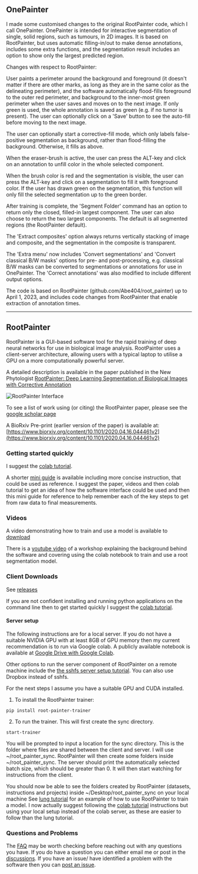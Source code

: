 ## OnePainter

I made some customised changes to the original RootPainter code, which I call OnePainter. OnePainter is intended for interactive segmentation of single, solid regions, such as tumours, in 2D images. It is based on RootPainter, but uses automatic filling-in/out to make dense annotations, includes some extra functions, and the segmentation result includes an option to show only the largest predicted region. 

Changes with respect to RootPainter:

User paints a perimeter around the background and foreground (it doesn't matter if there are other marks, as long as they are in the same color as the delineating perimeter), and the software automatically flood-fills foreground to the outer red perimeter, and background to the inner-most green perimeter when the user saves and moves on to the next image. If only green is used, the whole annotation is saved as green (e.g. if no tumor is present). The user can optionally click on a 'Save' button to see the auto-fill before moving to the next image.

The user can optionally start a corrective-fill mode, which only labels false-positive segmentation as background, rather than flood-filling the background. Otherwise, it fills as above.

When the eraser-brush is active, the user can press the ALT-key and click on an annotation to unfill color in the whole selected component.

When the brush color is red and the segmentation is visible, the user can press the ALT-key and click on a segmentation to fill it with foreground color. If the user has drawn green on the segmentation, this function will only fill the selected segmentation up to the green border.

After training is complete, the 'Segment Folder' command has an option to return only the closed, filled-in largest component. The user can also choose to return the two largest components. The default is all segmented regions (the RootPainter default).

The 'Extract composites' option always returns vertically stacking of image and composite, and the segmentation in the composite is transparent.

The 'Extra menu' now includes 'Convert segmentations' and 'Convert classical B/W masks' options for pre- and post-processing, e.g.  classical B/W masks can be converted to segmentations or annotations for use in OnePainter. The 'Correct annotations' was also modified to include different output options.

The code is based on RootPainter (github.com/Abe404/root\_painter) up to April 1, 2023, and includes code changes from RootPainter that enable extraction of annotation times.
______________
## RootPainter

RootPainter is a GUI-based software tool for the rapid training of deep neural networks for use in biological image analysis. 
RootPainter uses a client-server architecture, allowing users with a typical laptop to utilise a GPU on a more computationally powerful server.  

A detailed description is available in the paper published in the New Phytologist  [RootPainter: Deep Learning Segmentation of Biological Images with Corrective Annotation](https://doi.org/10.1111/nph.18387)

![RootPainter Interface](https://user-images.githubusercontent.com/376295/224013411-cb44c7c2-5c72-4819-98a3-6c0ab8b9ea4d.png)

To see a list of work using (or citing) the RootPainter paper, please see the [google scholar page](https://scholar.google.com/scholar?cites=12740268016453642124)

A BioRxiv Pre-print (earlier version of the paper) is available at:
[https://www.biorxiv.org/content/10.1101/2020.04.16.044461v2](https://www.biorxiv.org/content/10.1101/2020.04.16.044461v2)


### Getting started quickly

 I suggest the [colab tutorial](https://colab.research.google.com/drive/104narYAvTBt-X4QEDrBSOZm_DRaAKHtA?usp=sharing).
 
 A  shorter [mini guide](https://github.com/Abe404/root_painter/blob/master/docs/mini_guide.md) is available including more concise instruction, that could be used as reference. I suggest the paper, videos and then colab tutorial to get an idea of how the software interface could be used and then this mini guide for reference to help remember each of the key steps to get from raw data to final measurements. 
 
 
 

 
### Videos
A video demonstrating how to train and use a model is available to [download](https://nph.onlinelibrary.wiley.com/action/downloadSupplement?doi=10.1111%2Fnph.18387&file=nph18387-sup-0002-VideoS1.mp4)

There is a [youtube video](https://www.youtube.com/watch?v=73u73tBvRO4) of a workshop explaining the background behind the software and covering using the colab notebook to train and use a root segmentation model.


### Client Downloads

See [releases](https://github.com/Abe404/root_painter/releases) 

If you are not confident installing and running python applications on the command line then to get started quickly I suggest the [colab tutorial](https://colab.research.google.com/drive/104narYAvTBt-X4QEDrBSOZm_DRaAKHtA?usp=sharing).

#### Server setup 

The following instructions are for a local server. If you do not have a suitable NVIDIA GPU with at least 8GB of GPU memory then my current recommendation is to run via Google colab. A publicly available notebook is available at [Google Drive with Google Colab](https://colab.research.google.com/drive/104narYAvTBt-X4QEDrBSOZm_DRaAKHtA?usp=sharing).

Other options to run the server component of RootPainter on a remote machine include the [the sshfs server setup tutorial](https://github.com/Abe404/root_painter/blob/master/docs/server_setup_sshfs.md). You can also use Dropbox instead of sshfs.


For the next steps I assume you have a suitable GPU and CUDA installed.

1. To install the RootPainter trainer:

```
pip install root-painter-trainer
```

2. To run the trainer.  This will first create the sync directory.

```
start-trainer
```

You will be prompted to input a location for the sync directory. This is the folder where files are shared between the client and server. I will use ~/root_painter_sync.
RootPainter will then create some folders inside ~/root_painter_sync.
The server should print the automatically selected batch size, which should be greater than 0. It will then start watching for instructions from the client.

You should now be able to see the folders created by RootPainter (datasets, instructions and projects) inside ~/Desktop/root_painter_sync on your local machine 
See [lung tutorial](docs/cxr_lung_tutorial.md) for an example of how to use RootPainter to train a model. I now actually suggest following the [colab tutorial](https://colab.research.google.com/drive/104narYAvTBt-X4QEDrBSOZm_DRaAKHtA?usp=sharing) instructions but using your local setup instead of the colab server, as these are easier to follow than the lung tutorial.


 ### Questions and Problems
 
The [FAQ](https://github.com/Abe404/root_painter/blob/master/docs/FAQ.md) may  be worth checking before reaching out with any questions you have. If you do have a question you can either email me or post in the [discussions](https://github.com/Abe404/root_painter/discussions). If you have an issue/ have identified a problem with the software then you can [post an issue](https://github.com/Abe404/root_painter/issues).
